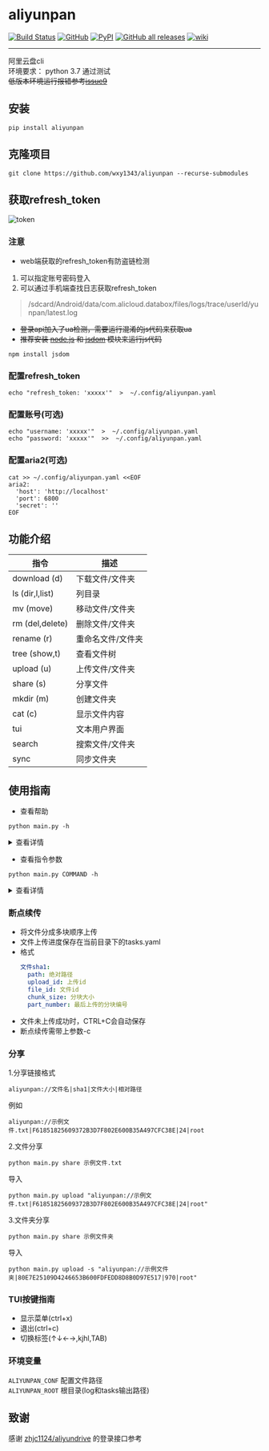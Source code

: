 # aliyunpan

[![Build Status](https://github.com/wxy1343/aliyunpan/workflows/CI/badge.svg)](https://github.com/wxy1343/aliyunpan/actions)
[![GitHub](https://img.shields.io/github/license/wxy1343/aliyunpan)](https://github.com/wxy1343/aliyunpan/blob/main/LICENSE)
[![PyPI](https://img.shields.io/pypi/v/aliyunpan)](https://pypi.org/project/aliyunpan/)
[![GitHub all releases](https://img.shields.io/github/downloads/wxy1343/aliyunpan/total)](https://github.com/wxy1343/aliyunpan/releases/latest/)
[![wiki](https://img.shields.io/badge/-wiki-ff69b4)](https://github.com/wxy1343/aliyunpan/wiki)

---

阿里云盘cli  
环境要求： python 3.7 通过测试  
~~低版本环境运行报错参考~~[~~issue9~~](https://github.com/wxy1343/aliyunpan/issues/9)

## 安装

```shell
pip install aliyunpan
```

## 克隆项目

```shell
git clone https://github.com/wxy1343/aliyunpan --recurse-submodules
```

## 获取refresh_token

![token](https://github.com/wxy1343/aliyunpan/raw/main/token.png)

### 注意

* web端获取的refresh_token有防盗链检测

1. 可以指定账号密码登入
2. 可以通过手机端查找日志获取refresh_token

> /sdcard/Android/data/com.alicloud.databox/files/logs/trace/userId/yunpan/latest.log

* ~~登录api加入了ua检测，需要运行混淆的js代码来获取ua~~
* ~~推荐安装 [node.js](https://nodejs.org) 和 [jsdom](https://github.com/jsdom/jsdom) 模块来运行js代码~~

```shell
npm install jsdom
```

### 配置refresh_token

```shell
echo "refresh_token: 'xxxxx'"  >  ~/.config/aliyunpan.yaml
```

### 配置账号(可选)

```shell
echo "username: 'xxxxx'"  >  ~/.config/aliyunpan.yaml
echo "password: 'xxxxx'"  >>  ~/.config/aliyunpan.yaml
```

### 配置aria2(可选)

```shell
cat >> ~/.config/aliyunpan.yaml <<EOF
aria2:
  'host': 'http://localhost'
  'port': 6800
  'secret': ''
EOF
```

## 功能介绍

|指令                 |描述                           |
|--------------------|------------------------------|
|download (d)        |下载文件/文件夹                  |
|ls (dir,l,list)     |列目录                         |
|mv (move)           |移动文件/文件夹                  |
|rm (del,delete)     |删除文件/文件夹                  |
|rename (r)          |重命名文件/文件夹                |
|tree (show,t)       |查看文件树                      |
|upload (u)          |上传文件/文件夹                  |
|share (s)           |分享文件                        |
|mkdir (m)           |创建文件夹                      |
|cat (c)             |显示文件内容                    |
|tui                 |文本用户界面                    |
|search              |搜索文件/文件夹                 |
|sync                |同步文件夹                     |

## 使用指南

* 查看帮助

```shell
python main.py -h
```

<details>
    <summary>查看详情</summary>
    <table>
        <tbody>
            <tr>
                <td>参数</td>
                <td>描述</td>
            </tr>
            <tr>
                <td>-h, --help</td>
                <td>查看帮助</td>
            </tr>
            <tr>
                <td>--version</td>
                <td>查看版本</td>
            </tr>
            <tr>
                <td>-c, --config-file</td>
                <td>指定配置文件</td>
            </tr>
            <tr>
                <td>-t, --refresh-token</td>
                <td>指定REFRESH_TOKEN</td>
            </tr>
            <tr>
                <td>-u, --username</td>
                <td>指定账号</td>
            </tr>
            <tr>
                <td>-p, --password</td>
                <td>指定密码</td>
            </tr>
            <tr>
                <td>-d, --depth</td>
                <td>文件递归深度</td>
            </tr>
            <tr>
                <td>-T, --timeout</td>
                <td>请求超时时间(秒)</td>
            </tr>
            <tr>
                <td>-id, --drive-id</td>
                <td>指定drive_id</td>
            </tr>
            <tr>
                <td>-a, --album</td>
                <td>是否访问相册</td>
            </tr>
        </tbody>
    </table>
</details>

* 查看指令参数

```shell
python main.py COMMAND -h
```

<details>
    <summary>查看详情</summary>
    <table>
        <tbody>
            <tr>
                <td>指令</td>
                <td>参数</td>
                <td>描述</td>
            </tr>
            <tr>
                <td>download</td>
                <td>-p, --file</td>
                <td>选择文件(多个)</td>
            </tr>
            <tr>
                <td>download</td>
                <td>-s, --share</td>
                <td>指定分享的序列文件</td>
            </tr>
            <tr>
                <td>download</td>
                <td>-cs, --chunk-size</td>
                <td>分块大小(字节)</td>
            </tr> 
            <tr>
                <td>download</td>
                <td>-a, --aria2</td>
                <td>发送到aria2</td>
            </tr> 
            <tr>
                <td>ls,search</td>
                <td>-l</td>
                <td>查看详情</td>
            </tr>        
            <tr>
                <td>share</td>
                <td>-p, --file</td>
                <td>指定文件(多个)</td>
            </tr> 
            <tr>
                <td>share</td>
                <td>-f, --file-id</td>
                <td>指定file_id(多个)</td>
            </tr>        
            <tr>
                <td>share</td>
                <td>-t, --expire-sec</td>
                <td>分享过期时间(秒)，默认最大14400</td>
            </tr>
            <tr>
                <td>share</td>
                <td>-l, --share-link</td>
                <td>输出分享链接</td>
            </tr>        
            <tr>
                <td>share</td>
                <td>-d, --download-link</td>
                <td>输出下载链接</td>
            </tr>        
            <tr>
                <td>share</td>
                <td>-s, --save</td>
                <td>保存序列文件到云盘和本地</td>
            </tr>        
            <tr>
                <td>share</td>
                <td>-S, --share-official</td>
                <td>官方分享功能(需要账号支持)</td>
            </tr>         
            <tr>
                <td>upload</td>
                <td>-p, --file</td>
                <td>选择文件(多个)</td>
            </tr>        
            <tr>
                <td>upload,sync</td>
                <td>-t, --time-out</td>
                <td>分块上传超时时间(秒)</td>
            </tr>        
            <tr>
                <td>upload,sync</td>
                <td>-r, --retry</td>
                <td>上传失败重试次数</td>
            </tr>        
            <tr>
                <td>upload</td>
                <td>-f, --force</td>
                <td>强制覆盖文件</td>
            </tr>
            <tr>
                <td>upload</td>
                <td>-s, --share</td>
                <td>指定分享的序列文件</td>
            </tr> 
            <tr>
                <td>upload,sync</td>
                <td>-cs, --chunk-size</td>
                <td>分块大小(字节)</td>
            </tr> 
            <tr>
                <td>upload</td>
                <td>-c</td>
                <td>断点续传</td>
            </tr>        
            <tr>
                <td>cat</td>
                <td>-e, --encoding</td>
                <td>文件编码</td>
            </tr>        
            <tr>
                <td>sync</td>
                <td>--sync-time</td>
                <td>同步间隔时间</td>
            </tr>
        </tbody>
    </table>
</details>

### 断点续传

* 将文件分成多块顺序上传
* 文件上传进度保存在当前目录下的tasks.yaml
* 格式
  ```yaml
  文件sha1:
    path: 绝对路径
    upload_id: 上传id
    file_id: 文件id
    chunk_size: 分块大小
    part_number: 最后上传的分块编号
  ```
* 文件未上传成功时，CTRL+C会自动保存
* 断点续传需带上参数-c

### 分享

1.分享链接格式

```
aliyunpan://文件名|sha1|文件大小|相对路径
```

例如

```
aliyunpan://示例文件.txt|F61851825609372B3D7F802E600B35A497CFC38E|24|root
```

2.文件分享

```shell
python main.py share 示例文件.txt 
```

导入

```shell
python main.py upload "aliyunpan://示例文件.txt|F61851825609372B3D7F802E600B35A497CFC38E|24|root"
```

3.文件夹分享

```shell
python main.py share 示例文件夹
```

导入

```shell
python main.py upload -s "aliyunpan://示例文件夹|80E7E25109D4246653B600FDFEDD8D8B0D97E517|970|root"
```

### TUI按键指南

* 显示菜单(ctrl+x)
* 退出(ctrl+c)
* 切换标签(↑↓←→,kjhl,TAB)

### 环境变量

```ALIYUNPAN_CONF``` 配置文件路径  
```ALIYUNPAN_ROOT``` 根目录(log和tasks输出路径)

## 致谢

感谢 [zhjc1124/aliyundrive](https://github.com/zhjc1124/aliyundrive) 的登录接口参考

